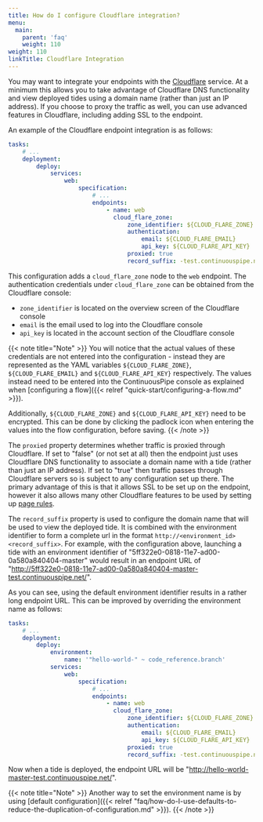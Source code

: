 ```yaml
---
title: How do I configure Cloudflare integration?
menu:
  main:
    parent: 'faq'
    weight: 110
weight: 110
linkTitle: Cloudflare Integration
---
```


You may want to integrate your endpoints with the [Cloudflare](https://www.cloudflare.com/) service. At a minimum this allows you to take advantage of Cloudflare DNS functionality and view deployed tides using a domain name (rather than just an IP address). If you choose to proxy the traffic as well, you can use advanced features in Cloudflare, including adding SSL to the endpoint.

An example of the Cloudflare endpoint integration is as follows:

```yaml
tasks:
    # ...
    deployment:
        deploy:
            services:
                web:
                    specification:
                        # ...
                        endpoints:
                            - name: web
                              cloud_flare_zone:
                                  zone_identifier: ${CLOUD_FLARE_ZONE}
                                  authentication:
                                      email: ${CLOUD_FLARE_EMAIL}
                                      api_key: ${CLOUD_FLARE_API_KEY}
                                  proxied: true
                                  record_suffix: -test.continuouspipe.net
```

This configuration adds a `cloud_flare_zone` node to the `web` endpoint. The authentication credentials under `cloud_flare_zone` can be obtained from the Cloudflare console:

- `zone_identifier` is located on the overview screen of the Cloudflare console
- `email` is the email used to log into the Cloudflare console
- `api_key` is located in the account section of the Cloudflare console

{{< note title="Note" >}}
You will notice that the actual values of these credentials are not entered into the configuration - instead they are represented as the YAML variables `${CLOUD_FLARE_ZONE}`, `${CLOUD_FLARE_EMAIL}` and `${CLOUD_FLARE_API_KEY}` respectively. The values instead need to be entered into the ContinuousPipe console as explained when [configuring a flow]({{< relref "quick-start/configuring-a-flow.md" >}}).

Additionally, `${CLOUD_FLARE_ZONE}` and `${CLOUD_FLARE_API_KEY}` need to be encrypted. This can be done by clicking the padlock icon when entering the values into the flow configuration, before saving. 
{{< /note >}}

The `proxied` property determines whether traffic is proxied through Cloudflare. If set to "false" (or not set at all) then the endpoint just uses Cloudflare DNS functionality to associate a domain name with a tide (rather than just an IP address). If set to "true" then traffic passes through Cloudflare servers so is subject to any configuration set up there. The primary advantage of this is that it allows SSL to be set up on the endpoint, however it also allows many other Cloudflare features to be used by setting up [page rules](https://support.cloudflare.com/hc/en-us/articles/218411427-Page-Rules-Tutorial).

The `record_suffix` property is used to configure the domain name that will be used to view the deployed tide. It is combined with the environment identifier to form a complete url in the format `http://<environment_id><record_suffix>`. For example, with the configuration above, launching a tide with an environment identifier of "5ff322e0-0818-11e7-ad00-0a580a840404-master" would result in an endpoint URL of "http://5ff322e0-0818-11e7-ad00-0a580a840404-master-test.continuouspipe.net/".

As you can see, using the default environment identifier results in a rather long endpoint URL. This can be improved by overriding the environment name as follows:

```yaml
tasks:
    # ...
    deployment:
        deploy:
            environment:
                name: '"hello-world-" ~ code_reference.branch'
            services:
                web:
                    specification:
                        # ...
                        endpoints:
                            - name: web
                              cloud_flare_zone:
                                  zone_identifier: ${CLOUD_FLARE_ZONE}
                                  authentication:
                                      email: ${CLOUD_FLARE_EMAIL}
                                      api_key: ${CLOUD_FLARE_API_KEY}
                                  proxied: true
                                  record_suffix: -test.continuouspipe.net
```

Now when a tide is deployed, the endpoint URL will be "http://hello-world-master-test.continuouspipe.net/". 

{{< note title="Note" >}}
Another way to set the environment name is by using [default configuration]({{< relref "faq/how-do-I-use-defaults-to-reduce-the-duplication-of-configuration.md" >}}).
{{< /note >}}